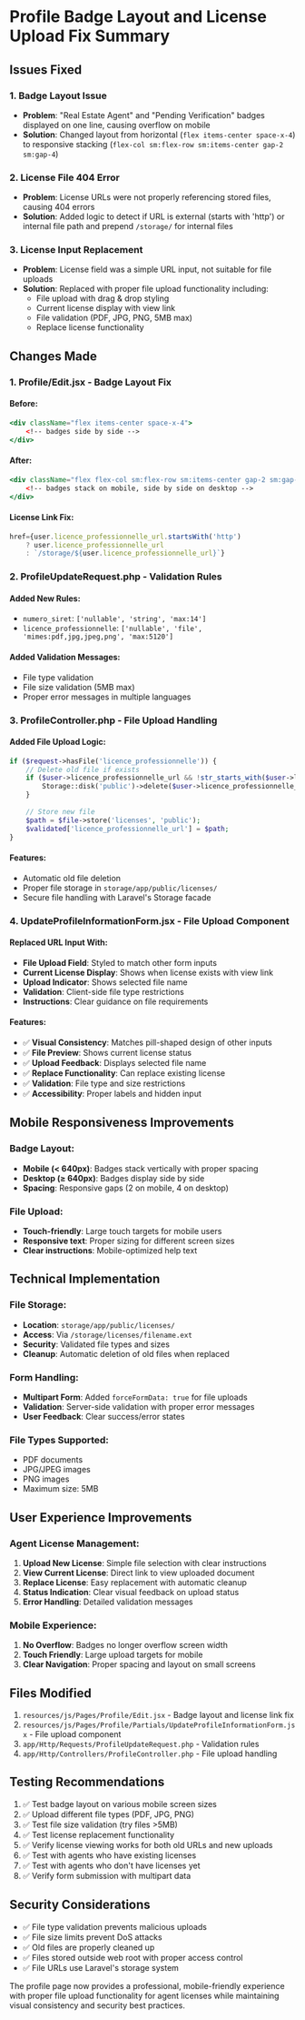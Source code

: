 # Profile Badge Layout and License Upload Fix Summary

## Issues Fixed

### 1. Badge Layout Issue
- **Problem**: "Real Estate Agent" and "Pending Verification" badges displayed on one line, causing overflow on mobile
- **Solution**: Changed layout from horizontal (`flex items-center space-x-4`) to responsive stacking (`flex-col sm:flex-row sm:items-center gap-2 sm:gap-4`)

### 2. License File 404 Error
- **Problem**: License URLs were not properly referencing stored files, causing 404 errors
- **Solution**: Added logic to detect if URL is external (starts with 'http') or internal file path and prepend `/storage/` for internal files

### 3. License Input Replacement
- **Problem**: License field was a simple URL input, not suitable for file uploads
- **Solution**: Replaced with proper file upload functionality including:
  - File upload with drag & drop styling
  - Current license display with view link
  - File validation (PDF, JPG, PNG, 5MB max)
  - Replace license functionality

## Changes Made

### 1. Profile/Edit.jsx - Badge Layout Fix

#### **Before:**
```jsx
<div className="flex items-center space-x-4">
    <!-- badges side by side -->
</div>
```

#### **After:**
```jsx
<div className="flex flex-col sm:flex-row sm:items-center gap-2 sm:gap-4">
    <!-- badges stack on mobile, side by side on desktop -->
</div>
```

#### **License Link Fix:**
```jsx
href={user.licence_professionnelle_url.startsWith('http') 
    ? user.licence_professionnelle_url 
    : `/storage/${user.licence_professionnelle_url}`}
```

### 2. ProfileUpdateRequest.php - Validation Rules

#### **Added New Rules:**
- `numero_siret`: `['nullable', 'string', 'max:14']`
- `licence_professionnelle`: `['nullable', 'file', 'mimes:pdf,jpg,jpeg,png', 'max:5120']`

#### **Added Validation Messages:**
- File type validation
- File size validation (5MB max)
- Proper error messages in multiple languages

### 3. ProfileController.php - File Upload Handling

#### **Added File Upload Logic:**
```php
if ($request->hasFile('licence_professionnelle')) {
    // Delete old file if exists
    if ($user->licence_professionnelle_url && !str_starts_with($user->licence_professionnelle_url, 'http')) {
        Storage::disk('public')->delete($user->licence_professionnelle_url);
    }
    
    // Store new file
    $path = $file->store('licenses', 'public');
    $validated['licence_professionnelle_url'] = $path;
}
```

#### **Features:**
- Automatic old file deletion
- Proper file storage in `storage/app/public/licenses/`
- Secure file handling with Laravel's Storage facade

### 4. UpdateProfileInformationForm.jsx - File Upload Component

#### **Replaced URL Input With:**
- **File Upload Field**: Styled to match other form inputs
- **Current License Display**: Shows when license exists with view link
- **Upload Indicator**: Shows selected file name
- **Validation**: Client-side file type restrictions
- **Instructions**: Clear guidance on file requirements

#### **Features:**
- ✅ **Visual Consistency**: Matches pill-shaped design of other inputs
- ✅ **File Preview**: Shows current license status
- ✅ **Upload Feedback**: Displays selected file name
- ✅ **Replace Functionality**: Can replace existing license
- ✅ **Validation**: File type and size restrictions
- ✅ **Accessibility**: Proper labels and hidden input

## Mobile Responsiveness Improvements

### **Badge Layout:**
- **Mobile (< 640px)**: Badges stack vertically with proper spacing
- **Desktop (≥ 640px)**: Badges display side by side
- **Spacing**: Responsive gaps (2 on mobile, 4 on desktop)

### **File Upload:**
- **Touch-friendly**: Large touch targets for mobile users
- **Responsive text**: Proper sizing for different screen sizes
- **Clear instructions**: Mobile-optimized help text

## Technical Implementation

### **File Storage:**
- **Location**: `storage/app/public/licenses/`
- **Access**: Via `/storage/licenses/filename.ext`
- **Security**: Validated file types and sizes
- **Cleanup**: Automatic deletion of old files when replaced

### **Form Handling:**
- **Multipart Form**: Added `forceFormData: true` for file uploads
- **Validation**: Server-side validation with proper error messages
- **User Feedback**: Clear success/error states

### **File Types Supported:**
- PDF documents
- JPG/JPEG images
- PNG images
- Maximum size: 5MB

## User Experience Improvements

### **Agent License Management:**
1. **Upload New License**: Simple file selection with clear instructions
2. **View Current License**: Direct link to view uploaded document
3. **Replace License**: Easy replacement with automatic cleanup
4. **Status Indication**: Clear visual feedback on upload status
5. **Error Handling**: Detailed validation messages

### **Mobile Experience:**
1. **No Overflow**: Badges no longer overflow screen width
2. **Touch Friendly**: Large upload targets for mobile
3. **Clear Navigation**: Proper spacing and layout on small screens

## Files Modified
1. `resources/js/Pages/Profile/Edit.jsx` - Badge layout and license link fix
2. `resources/js/Pages/Profile/Partials/UpdateProfileInformationForm.jsx` - File upload component
3. `app/Http/Requests/ProfileUpdateRequest.php` - Validation rules
4. `app/Http/Controllers/ProfileController.php` - File upload handling

## Testing Recommendations
1. ✅ Test badge layout on various mobile screen sizes
2. ✅ Upload different file types (PDF, JPG, PNG)
3. ✅ Test file size validation (try files >5MB)
4. ✅ Test license replacement functionality
5. ✅ Verify license viewing works for both old URLs and new uploads
6. ✅ Test with agents who have existing licenses
7. ✅ Test with agents who don't have licenses yet
8. ✅ Verify form submission with multipart data

## Security Considerations
- ✅ File type validation prevents malicious uploads
- ✅ File size limits prevent DoS attacks
- ✅ Old files are properly cleaned up
- ✅ Files stored outside web root with proper access control
- ✅ File URLs use Laravel's storage system

The profile page now provides a professional, mobile-friendly experience with proper file upload functionality for agent licenses while maintaining visual consistency and security best practices.
